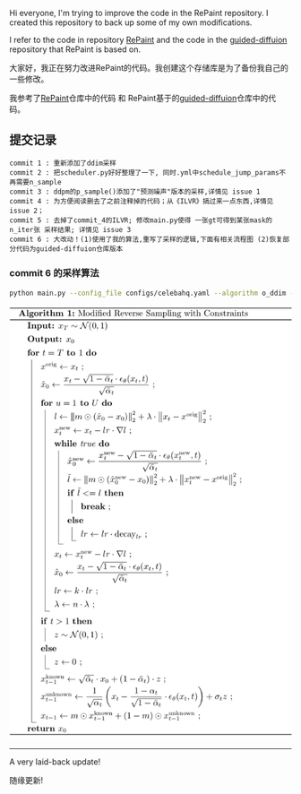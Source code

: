 Hi everyone, I'm trying to improve the code in the RePaint repository.
I created this repository to back up some of my own modifications.

I refer to the code in repository [RePaint](https://github.com/andreas128/RePaint) and the code in the [guided-diffuion](https://github.com/openai/guided-diffusion) repository that RePaint is based on.

大家好，我正在努力改进RePaint的代码。我创建这个存储库是为了备份我自己的一些修改。

我参考了[RePaint](https://github.com/andreas128/RePaint)仓库中的代码 和 RePaint基于的[guided-diffuion](https://github.com/openai/guided-diffusion)仓库中的代码。

## 提交记录
```
commit 1 : 重新添加了ddim采样
commit 2 : 把scheduler.py好好整理了一下, 同时.yml中schedule_jump_params不再需要n_sample
commit 3 : ddpm的p_sample()添加了"预测噪声"版本的采样,详情见 issue 1 
commit 4 : 为方便阅读删去了之前注释掉的代码；从《ILVR》搞过来一点东西,详情见 issue 2；
commit 5 : 去掉了commit_4的ILVR; 修改main.py使得 一张gt可得到某张mask的 n_iter张 采样结果; 详情见 issue 3  
commit 6 : 大改动！(1)使用了我的算法,重写了采样的逻辑,下面有相关流程图 (2)恢复部分代码为guided-diffuion仓库版本

```



### commit 6 的采样算法
```bash
python main.py --config_file configs/celebahq.yaml --algorithm o_ddim --dataset_name custom 
```
 

![我的缝合](./readme_pic/1.jpg)


---
A very laid-back update!

随缘更新!
